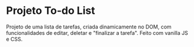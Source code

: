 # Projeto To-do List

Projeto de uma lista de tarefas, criada dinamicamente no DOM, com funcionalidades de editar, deletar e "finalizar a tarefa". Feito com vanilla JS e CSS. 